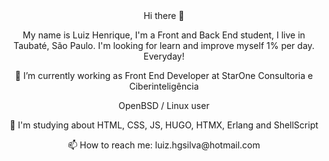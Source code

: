 <div align="center" >
Hi there 👋

My name is Luiz Henrique, I'm a Front and Back End student, I live in Taubaté, São Paulo. I'm looking for learn and improve myself 1% per day. Everyday!

<p>🔭 I’m currently working as Front End Developer at StarOne Consultoria e Ciberinteligência</p>
<p>OpenBSD / Linux user</p>
<p>🌱 I'm studying about HTML, CSS, JS, HUGO, HTMX, Erlang and ShellScript</p>
  <p>📫 How to reach me: luiz.hgsilva@hotmail.com</p>
</div>


